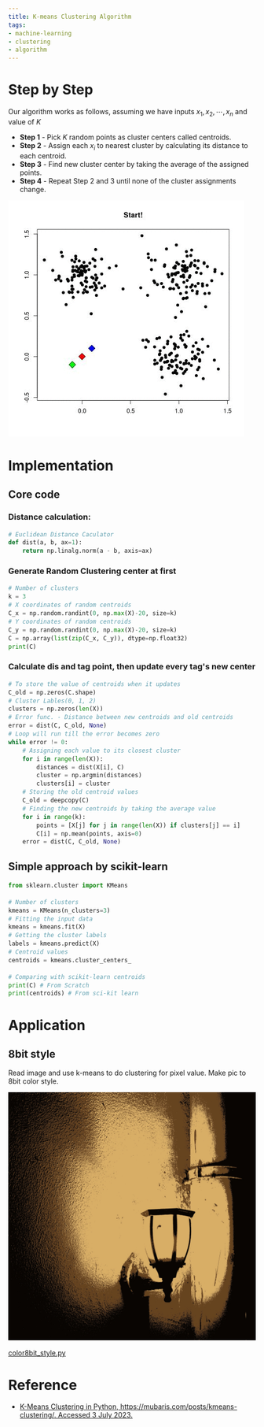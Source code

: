 ```yaml
---
title: K-means Clustering Algorithm
tags:
- machine-learning
- clustering
- algorithm
---
```


# Step by Step

Our algorithm works as follows, assuming we have inputs $x_1, x_2, \cdots, x_n$ and value of $K$

- **Step 1** - Pick $K$ random points as cluster centers called centroids.
- **Step 2** - Assign each $x_i$ to nearest cluster by calculating its distance to each centroid.
- **Step 3** - Find new cluster center by taking the average of the assigned points.
- **Step 4** - Repeat Step 2 and 3 until none of the cluster assignments change.

![](Deep_Learning_And_Machine_Learning/clustering/k-means/attachments/k4XcapI.gif)

# Implementation

## Core code

### Distance calculation:

```python
# Euclidean Distance Caculator
def dist(a, b, ax=1):
    return np.linalg.norm(a - b, axis=ax)
```


### Generate Random Clustering center at first

```python
# Number of clusters
k = 3
# X coordinates of random centroids
C_x = np.random.randint(0, np.max(X)-20, size=k)
# Y coordinates of random centroids
C_y = np.random.randint(0, np.max(X)-20, size=k)
C = np.array(list(zip(C_x, C_y)), dtype=np.float32)
print(C)
```

### Calculate dis and tag point, then update every tag's new center

```python
# To store the value of centroids when it updates
C_old = np.zeros(C.shape)
# Cluster Lables(0, 1, 2)
clusters = np.zeros(len(X))
# Error func. - Distance between new centroids and old centroids
error = dist(C, C_old, None)
# Loop will run till the error becomes zero
while error != 0:
    # Assigning each value to its closest cluster
    for i in range(len(X)):
        distances = dist(X[i], C)
        cluster = np.argmin(distances)
        clusters[i] = cluster
    # Storing the old centroid values
    C_old = deepcopy(C)
    # Finding the new centroids by taking the average value
    for i in range(k):
        points = [X[j] for j in range(len(X)) if clusters[j] == i]
        C[i] = np.mean(points, axis=0)
    error = dist(C, C_old, None)
```

## Simple approach by scikit-learn

```python
from sklearn.cluster import KMeans

# Number of clusters
kmeans = KMeans(n_clusters=3)
# Fitting the input data
kmeans = kmeans.fit(X)
# Getting the cluster labels
labels = kmeans.predict(X)
# Centroid values
centroids = kmeans.cluster_centers_

# Comparing with scikit-learn centroids
print(C) # From Scratch
print(centroids) # From sci-kit learn
```

# Application 

## 8bit style

Read image and use k-means to do clustering for pixel value. Make pic to 8bit color style.

![](Deep_Learning_And_Machine_Learning/clustering/k-means/attachments/3ed5fee41bd566be093bebd62a33d12.jpg)

[color8bit_style.py](https://github.com/PinkR1ver/Jude.W-s-Knowledge-Brain/blob/master/Deep_Learning_And_Machine_Learning/clustering/k-means/application/color8bit_style.py)

# Reference

* [K-Means Clustering in Python, https://mubaris.com/posts/kmeans-clustering/. Accessed 3 July 2023.](https://mubaris.com/posts/kmeans-clustering/)